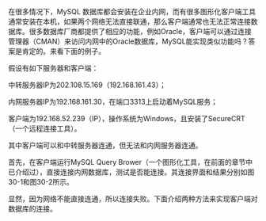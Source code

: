 

在很多情况下，MySQL 数据库都会安装在企业内网，而有很多图形化客户端工具通常安装在本机，如果两个网络无法直接联通，那么客户端通常也无法正常连接数据库。很多数据库厂商都提供了相应的功能，例如Oracle，客户端可以通过连接管理器（CMAN）来访问内网中的Oracle数据库，MySQL能实现类似功能吗？答案是肯定的。来看下面的例子。

假设有如下服务器和客户端：

中转服务器IP为202.108.15.169（192.168.161.43）；

内网服务器IP为192.168.161.30，在端口3313上启动着MySQL服务；

客户端为192.168.52.239（IP），操作系统为Windows，且安装了SecureCRT（一个远程连接工具）。

其中客户端可以和中转服务器连通，但无法和内网服务器连通。

首先，在客户端运行MySQL Query Brower（一个图形化工具，在前面的章节中已介绍过），直接连接内网数据库，测试是否能连接。其连接界面和结果分别如图30-1和图30-2所示。

显然，因为网络不能直接连通，所以连接失败。下面介绍两种方法来实现客户端对数据库的连接。



